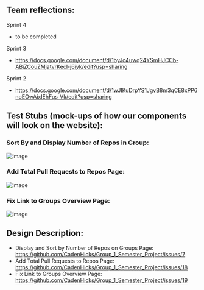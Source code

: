 ## Team reflections:
Sprint 4
* to be completed

Sprint 3
* https://docs.google.com/document/d/1byJc4uwq24YSmHJCCb-ABjZCouZMjatvrKecI-j6iyk/edit?usp=sharing

Sprint 2
* https://docs.google.com/document/d/1wJIKuDrpYS1JgvB8m3qCE8xPP6noEOwAixIEhFqs_Vk/edit?usp=sharing

## Test Stubs (mock-ups of how our components will look on the website):



### Sort By and Display Number of Repos in Group:


![image](https://user-images.githubusercontent.com/44609877/202551226-2ecdc604-8391-4be3-8362-25ebe3a00356.png)



### Add Total Pull Requests to Repos Page:


![image](https://user-images.githubusercontent.com/44609877/206343960-be2cc4ea-8c8d-4a54-925a-a8af4742cd6b.png)


### Fix Link to Groups Overview Page:


![image](https://user-images.githubusercontent.com/44609877/206343455-eb517892-4fb3-47d0-96a2-69a4264218bd.png)


## Design Description:
* Display and Sort by Number of Repos on Groups Page: https://github.com/CadenHicks/Group_1_Semester_Project/issues/7
* Add Total Pull Requests to Repos Page: https://github.com/CadenHicks/Group_1_Semester_Project/issues/18
* Fix Link to Groups Overview Page: https://github.com/CadenHicks/Group_1_Semester_Project/issues/19
